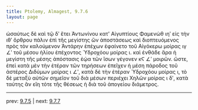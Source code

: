 ```yaml
---
title: Ptolemy, Almagest, 9.7.6
layout: page
---
```


ὡσαύτως δὲ καὶ τῷ δʹ ἔτει Ἀντωνίνου κατ' Αἰγυπτίους Φαμενὼθ ιηʹ εἰς τὴν ιθʹ ὄρθρου πάλιν ἐπὶ τῆς μεγίστης ὢν ἀποστάσεως καὶ διοπτευόμενος πρὸς τὸν καλούμενον Ἀντάρην ἐπέχων ἐφαίνετο τοῦ Αἰγόκερω μοίρας ιγ ∠ʹ τοῦ μέσου ἡλίου ἐπέχοντος Ὑδροχόου μοίρας ι. καὶ ἐνθάδε ἄρα ἡ μεγίστη τῆς μέσης ἀπόστασις ἑῴα τῶν ἴσων γέγονεν κϚ ∠ʹ μοιρῶν. ὥστε, ἐπεὶ κατὰ μὲν τὴν ἑτέραν τῶν τηρήσεων ἐπεῖχεν ἡ μέση πάροδος τοῦ ἀστέρος Διδύμων μοίρας ι ∠ʹ, κατὰ δὲ τὴν ἑτέραν Ὑδροχόου μοίρας ι, τὸ δὲ μεταξὺ αὐτῶν σημεῖον τοῦ διὰ μέσων περιέχει Χηλῶν μοίρας ι δʹ, κατὰ ταύτης ἂν εἴη τότε τῆς θέσεως ἡ διὰ τοῦ ἀπογείου διάμετρος. 

---

prev: [9.7.5](../9.7.5/) | next: [9.7.7](../9.7.7/)

